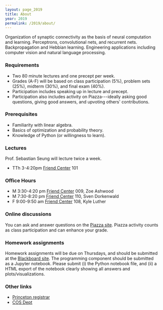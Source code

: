 ```yaml
---
layout: page_2019
title: About
year: 2019
permalink: /2019/about/
---
```


Organization of synaptic connectivity as the basis of neural
computation and learning. Perceptrons, convolutional nets, and
recurrent nets. Backpropagation and Hebbian learning. Engineering
applications including computer vision and natural language
processing.

### Requirements
  - Two 80 minute lectures and one precept per week.  
  - Grades (A-F) will be based on class participation (5%), problem sets (25%), midterm (30%), and final exam (40%).
  - Participation includes speaking up in lecture and precept.
  - Participation also includes activity on Piazza---ideally asking good questions, giving good answers, and upvoting others' contributions.

### Prerequisites
  - Familiarity with linear algebra.
  - Basics of optimization and probability theory.
  - Knowledge of Python (or willingness to learn).

### Lectures
Prof. Sebastian Seung will lecture twice a week.

- TTh 3-4:20pm [Friend Center][friend-center] 101

### Office Hours
 
- M	3:30-4:20 pm [Friend Center][friend-center]	009, Zoe Ashwood
- M	7:30-8:20 pm [Friend Center][friend-center] 110, Sven Dorkenwald
- F 9:00-9:50 am [Friend Center][friend-center] 108, Kyle Luther


### Online discussions
You can ask and answer questions on the [Piazza site](https://piazza.com/princeton/spring2019/cos485/home).  Piazza activity counts as class participation and can enhance your grade.


### Homework assignments
Homework assignments will be due on Thursdays, and should be submitted at the [Blackboard site](https://blackboard.princeton.edu/).  The programming component should be submitted as a Jupyter notebook. Please submit (i) the Python notebook file, and (ii) a HTML export of the notebook clearly showing all answers and plots/visualizations.


### Other links
- [Princeton registrar](https://registrar.princeton.edu/course-offerings/course_details.xml?courseid=014447&term=1194)
- [COS Dept](http://www.cs.princeton.edu/courses/archive/spring18/cos485/)

[friend-center]: https://goo.gl/maps/FbGwEnmNAnC2
[pni]: https://www.google.com/maps/place/Princeton+Neuroscience+Institute/@40.3430949,-74.6547442,17z/data=!3m1!4b1!4m5!3m4!1s0x89c3e6c53815e167:0x52f009cb85093372!8m2!3d40.3430908!4d-74.6525555
[computer-science]: https://goo.gl/maps/23Nw4ktSwZQ2

